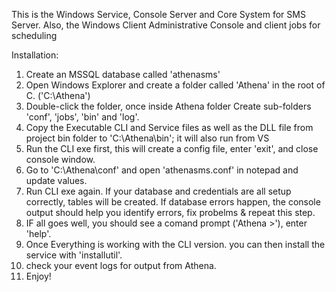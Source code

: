 This is the Windows Service, Console Server and Core System for SMS Server. Also, the Windows Client Administrative Console and client jobs for scheduling

Installation:
  1. Create an MSSQL database called 'athenasms'
  1. Open Windows Explorer and create a folder called 'Athena' in the root of C. ('C:\Athena')
  2. Double-click the folder, once inside Athena folder Create sub-folders 'conf', 'jobs', 'bin' and 'log'.
  3. Copy the Executable CLI and Service files as well as the DLL file from project bin folder to 'C:\Athena\bin\';
     it will also run from VS
  4. Run the CLI exe first, this will create a config file, enter 'exit', and close console window.
  5. Go to 'C:\Athena\conf\' and open 'athenasms.conf' in notepad and update values.
  6. Run CLI exe again. If your database and credentials are all setup correctly, tables will be created. If database errors happen, the        console output should help you identify errors, fix probelms & repeat this step.
  7. IF all goes well, you should see a comand prompt ('Athena >'), enter 'help'.
  8. Once Everything is working with the CLI version. you can then install the service with 'installutil'.
  9. check your event logs for output from Athena.
  10. Enjoy!
